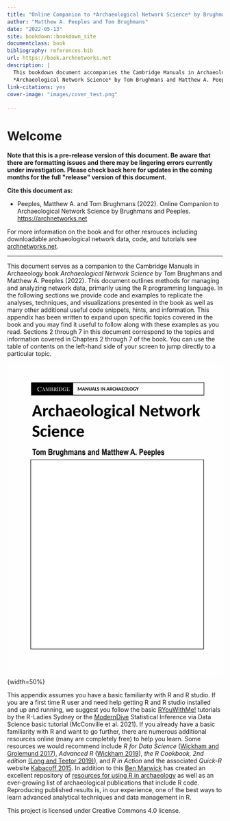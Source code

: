 ```yaml
---
title: "Online Companion to *Archaeological Network Science* by Brughmans and Peeples"
author: "Matthew A. Peeples and Tom Brughmans"
date: "2022-05-13"
site: bookdown::bookdown_site
documentclass: book
bibliography: references.bib
url: https://book.archnetworks.net
description: |
  This bookdown document accompanies the Cambridge Manuals in Archaeology book
  *Archaeological Network Science* by Tom Brughmans and Matthew A. Peeples.
link-citations: yes
cover-image: "images/cover_test.png"

---
```


# Welcome

**Note that this is a pre-release version of this document. Be aware that there are formatting issues and there may be lingering errors currently under investigation. Please check back here for updates in the coming months for the full "release" version of this document.**

**Cite this document as:**

-   Peeples, Matthew A. and Tom Brughmans (2022). Online Companion to Archaeological Network Science by Brughmans and Peeples. <https://archnetworks.net>

For more information on the book and for other resrouces including downloadable archaeological network data, code, and tutorials see [archnetworks.net](https://archnetworks.net).

------------------------------------------------------------------------

This document serves as a companion to the Cambridge Manuals in Archaeology book *Archaeological Network Science* by Tom Brughmans and Matthew A. Peeples (2022). This document outlines methods for managing and analyzing network data, primarily using the R programming language. In the following sections we provide code and examples to replicate the analyses, techniques, and visualizations presented in the book as well as many other additional useful code snippets, hints, and information. This appendix has been written to expand upon specific topics covered in the book and you may find it useful to follow along with these examples as you read. Sections 2 through 7 in this document correspond to the topics and information covered in Chapters 2 through 7 of the book. You can use the table of contents on the left-hand side of your screen to jump directly to a particular topic.

![Mockup Cover image of *Archaeological Network Science*](images/cover_test.png){width=50%}

This appendix assumes you have a basic familiarity with R and R studio. If you are a first time R user and need help getting R and R studio installed and up and running, we suggest you follow the basic [RYouWithMe!](https://rladiessydney.org/courses/ryouwithme/) tutorials by the R-Ladies Sydney or the [ModernDive](https://moderndive.netlify.app/1-getting-started.html) Statistical Inference via Data Science basic tutorial (McConville et al. 2021). If you already have a basic familiarity with R and want to go further, there are numerous additional resources online (many are completely free) to help you learn. Some resources we would recommend include *R for Data Science* ([Wickham and Grolemund 2017](https://r4ds.had.co.nz/)), *Advanced R* ([Wickham 2019](https://adv-r.hadley.nz/)), *the R Cookbook, 2nd edition* [(Long and Teetor 2019)](https://rc2e.com/)), and *R in Action* and the associated *Quick-R* website [Kabacoff 2015](https://www.statmethods.net/). In addition to this [Ben Marwick](https://anthropology.washington.edu/people/ben-marwick) has created an excellent repository of [resources for using R in archaeology](https://github.com/benmarwick/ctv-archaeology) as well as an ever-growing list of archaeological publications that include R code. Reproducing published results is, in our experience, one of the best ways to learn advanced analytical techniques and data management in R.

This project is licensed under Creative Commons 4.0 license.
